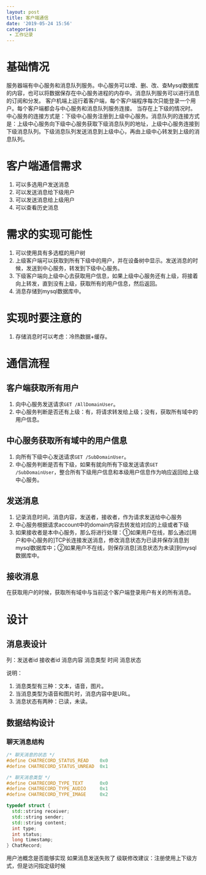 ```yaml
---
layout: post
title: 客户端通信
date: '2019-05-24 15:56'
categories: 
 - 工作记录
---
```


# 基础情况

服务器端有中心服务和消息队列服务。中心服务可以增、删、改、查Mysql数据库的内容，也可以将数据保存在中心服务进程的内存中。消息队列服务可以进行消息的订阅和分发。
客户机端上运行着客户端，每个客户端程序每次只能登录一个用户。每个客户端都会与中心服务和消息队列服务连接。
当存在上下级的情况时。中心服务的连接方式是：下级中心服务注册到上级中心服务。消息队列的连接方式是：上级中心服务向下级中心服务获取下级消息队列的地址，上级中心服务连接到下级消息队列。下级消息队列发送消息到上级中心，再由上级中心转发到上级的消息队列。

# 客户端通信需求

1. 可以多选用户发送消息
2. 可以发送消息给下级用户
3. 可以发送消息给上级用户
4. 可以查看历史消息

# 需求的实现可能性

1. 可以使用具有多选框的用户树
2. 上级客户端可以获取到所有下级中的用户，并在设备树中显示。发送消息的时候，发送到中心服务，转发到下级中心服务。
3. 下级客户端向上级中心去获取用户信息，如果上级中心服务还有上级，将接着向上转发，直到没有上级，获取所有的用户信息，然后返回。
4. 消息存储到mysql数据库中。

# 实现时要注意的

1. 存储消息时可以考虑：冷热数据+缓存。

# 通信流程

## 客户端获取所有用户

1. 向中心服务发送请求`GET /AllDomainUser`。
2. 中心服务判断是否还有上级：有，将请求转发给上级；没有，获取所有域中的用户信息。

## 中心服务获取所有域中的用户信息

1. 向所有下级中心发送请求`GET /SubDomainUser`。
2. 中心服务判断是否有下级，如果有就向所有下级发送请求`GET /SubDomainUser`，整合所有下级用户信息和本级用户信息作为响应返回给上级中心服务。

## 发送消息

1. 记录消息时间，消息内容，发送者，接收者，作为请求发送给中心服务
2. 中心服务根据请求account中的domain内容去转发给对应的上级或者下级
3. 如果接收者是本中心服务，那么将进行处理：①如果用户在线，那么通过[用户和中心服务的]TCP长连接发送消息，修改消息状态为已读并保存消息到mysql数据库中；②如果用户不在线，则保存消息[消息状态为未读]到mysql数据库中。

## 接收消息

在获取用户的时候，获取所有域中与当前这个客户端登录用户有关的所有消息。

# 设计

## 消息表设计

列：发送者id 接收者id 消息内容 消息类型 时间 消息状态

说明：

1. 消息类型有三种：文本，语音，图片。
2. 当消息类型为语音和图片时，消息内容中是URL。
3. 消息状态有两种：已读，未读。

## 数据结构设计

### 聊天消息结构

```cpp
/* 聊天消息的状态 */
#define CHATRECORD_STATUS_READ    0x0
#define CHATRECORD_STATUS_UNREAD  0x1

/* 聊天消息类型 */
#define CHATRECORD_TYPE_TEXT      0x0
#define CHATRECORD_TYPE_AUDIO     0x1
#define CHATRECORD_TYPE_IMAGE     0x2

typedef struct {
  std::string receiver;
  std::string sender;
  std::string content;
  int type;
  int status;
  long timestamp;
} ChatRecord;
```

用户池概念是否能够实现
如果消息发送失败了
级联修改建议：注册使用上下级方式，但是访问指定级时候